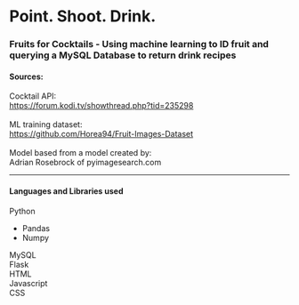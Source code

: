 # Point. Shoot. Drink.
### Fruits for Cocktails - Using machine learning to ID fruit and querying a MySQL Database to return drink recipes 
#### Sources:

Cocktail API:<br>
  https://forum.kodi.tv/showthread.php?tid=235298<br><br>
ML training dataset:<br>
  https://github.com/Horea94/Fruit-Images-Dataset
<br><br>
Model based from a model created by:<br>
Adrian Rosebrock of pyimagesearch.com

---

#### Languages and Libraries used
Python
* Pandas
* Numpy 

 MySQL <br/>
 Flask <br/>
 HTML <br/>
 Javascript <br/>
 CSS <br/>


